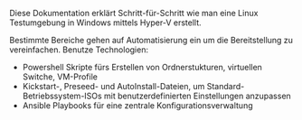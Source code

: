 Diese Dokumentation erklärt Schritt-für-Schritt wie man eine Linux Testumgebung in Windows mittels Hyper-V erstellt.

Bestimmte Bereiche gehen auf Automatisierung ein um die Bereitstellung zu vereinfachen. Benutze Technologien:
- Powershell Skripte fürs Erstellen von Ordnerstukturen, virtuellen Switche, VM-Profile
- Kickstart-, Preseed- und AutoInstall-Dateien, um Standard-Betriebssystem-ISOs mit benutzerdefinierten Einstellungen anzupassen
- Ansible Playbooks für eine zentrale Konfigurationsverwaltung
